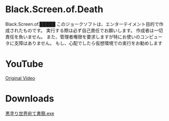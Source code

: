 # Black.Screen.of.Death
Black.Screen.of.█████
このジョークソフトは、エンターテイメント目的で作成されたものです。 実行する際は必ず自己責任でお願いします。 作成者は一切責任を負いません。
また、管理者権限を要求しますが特にお使いのコンピュータに支障はありません。
もし、心配でしたら仮想環境での実行をお勧めします

# YouTube
[Original Video](https://www.youtube.com/watch?v=o8XMgBW-bIE)

# Downloads
[黒塗り世界宛て書簡.exe](https://github.com/Mist0090/Black.Screen.of.Death/blob/master/Output/%E9%BB%92%E5%A1%97%E3%82%8A%E4%B8%96%E7%95%8C%E5%AE%9B%E3%81%A6%E6%9B%B8%E7%B0%A1.exe)
